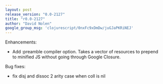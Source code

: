 ```yaml
---
layout: post
release_version: "0.0-2127"
title: "r0.0-2127"
author: "David Nolen"
google_group_msg: 'clojurescript/0nxFc9xDmDw/juGJaPKRiNEJ'
---
```


Enhancements:

* Add :preamble compiler option. Takes a vector of resources to prepend to minified JS without going through Google Closure.

Bug fixes:

* fix disj and dissoc 2 arity case when coll is nil
